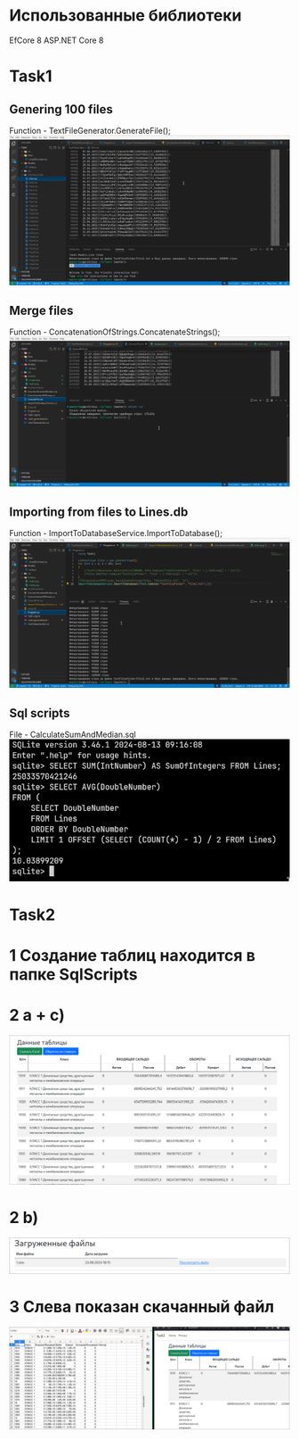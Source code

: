 # Использованные библиотеки
EfCore 8
ASP.NET Core 8
# Task1
## Genering 100 files
Function - TextFileGenerator.GenerateFile();
![1.1](https://github.com/westcrime/b1-test-task/blob/master/Task1/screens/task1.png)
## Merge files
Function - ConcatenationOfStrings.ConcatenateStrings();
![1.1](https://github.com/westcrime/b1-test-task/blob/master/Task1/screens/task2.png)
## Importing from files to Lines.db
Function - ImportToDatabaseService.ImportToDatabase();
![1.1](https://github.com/westcrime/b1-test-task/blob/master/Task1/screens/task3.png)
## Sql scripts
File - CalculateSumAndMedian.sql
![1.1](https://github.com/westcrime/b1-test-task/blob/master/Task1/screens/task4.png)

# Task2
# 1 Создание таблиц находится в папке SqlScripts
# 2 a + c)
![1.1](https://github.com/westcrime/b1-test-task/blob/master/Task2/screens/task2_1_3.png)
# 2 b)
![1.1](https://github.com/westcrime/b1-test-task/blob/master/Task2/screens/task2_2.png)
# 3 Слева показан скачанный файл
![1.1](https://github.com/westcrime/b1-test-task/blob/master/Task2/screens/task3.png)
